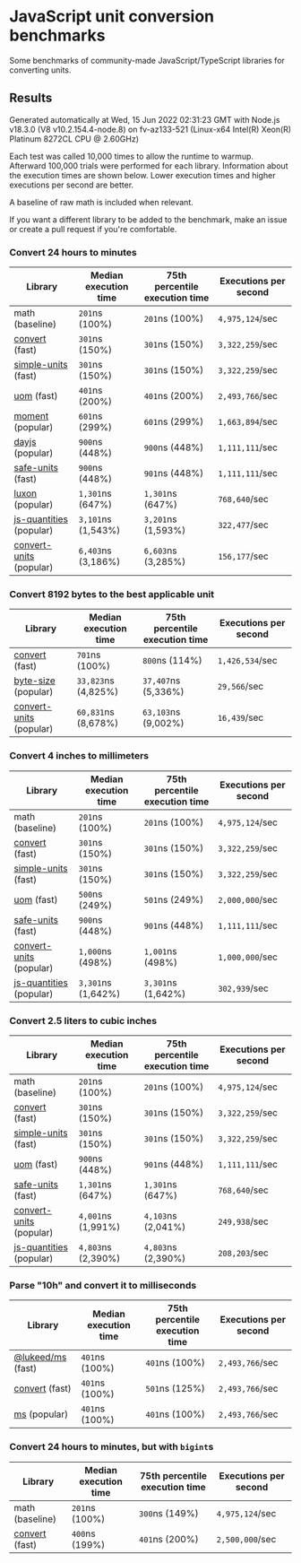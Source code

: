 # JavaScript unit conversion benchmarks

Some benchmarks of community-made JavaScript/TypeScript libraries for converting units.

## Results

<!-- beginblock(results) -->

Generated automatically at Wed, 15 Jun 2022 02:31:23 GMT with Node.js v18.3.0 (V8 v10.2.154.4-node.8) on fv-az133-521 (Linux-x64 Intel(R) Xeon(R) Platinum 8272CL CPU @ 2.60GHz)

Each test was called 10,000 times to allow the runtime to warmup.
Afterward 100,000 trials were performed for each library.
Information about the execution times are shown below.
Lower execution times and higher executions per second are better.

A baseline of raw math is included when relevant.

If you want a different library to be added to the benchmark, make an issue or create a pull request if you're comfortable.

### Convert 24 hours to minutes

| Library                                                            | Median execution time | 75th percentile execution time | Executions per second |
| ------------------------------------------------------------------ | --------------------- | ------------------------------ | --------------------- |
| math (baseline)                                                    | `201`ns (100%)        | `201`ns (100%)                 | `4,975,124`/sec       |
| [convert](https://npmjs.com/package/convert) (fast)                | `301`ns (150%)        | `301`ns (150%)                 | `3,322,259`/sec       |
| [simple-units](https://npmjs.com/package/simple-units) (fast)      | `301`ns (150%)        | `301`ns (150%)                 | `3,322,259`/sec       |
| [uom](https://npmjs.com/package/uom) (fast)                        | `401`ns (200%)        | `401`ns (200%)                 | `2,493,766`/sec       |
| [moment](https://npmjs.com/package/moment) (popular)               | `601`ns (299%)        | `601`ns (299%)                 | `1,663,894`/sec       |
| [dayjs](https://npmjs.com/package/dayjs) (popular)                 | `900`ns (448%)        | `900`ns (448%)                 | `1,111,111`/sec       |
| [safe-units](https://npmjs.com/package/safe-units) (fast)          | `900`ns (448%)        | `901`ns (448%)                 | `1,111,111`/sec       |
| [luxon](https://npmjs.com/package/luxon) (popular)                 | `1,301`ns (647%)      | `1,301`ns (647%)               | `768,640`/sec         |
| [js-quantities](https://npmjs.com/package/js-quantities) (popular) | `3,101`ns (1,543%)    | `3,201`ns (1,593%)             | `322,477`/sec         |
| [convert-units](https://npmjs.com/package/convert-units) (popular) | `6,403`ns (3,186%)    | `6,603`ns (3,285%)             | `156,177`/sec         |

### Convert 8192 bytes to the best applicable unit

| Library                                                            | Median execution time | 75th percentile execution time | Executions per second |
| ------------------------------------------------------------------ | --------------------- | ------------------------------ | --------------------- |
| [convert](https://npmjs.com/package/convert) (fast)                | `701`ns (100%)        | `800`ns (114%)                 | `1,426,534`/sec       |
| [byte-size](https://npmjs.com/package/byte-size) (popular)         | `33,823`ns (4,825%)   | `37,407`ns (5,336%)            | `29,566`/sec          |
| [convert-units](https://npmjs.com/package/convert-units) (popular) | `60,831`ns (8,678%)   | `63,103`ns (9,002%)            | `16,439`/sec          |

### Convert 4 inches to millimeters

| Library                                                            | Median execution time | 75th percentile execution time | Executions per second |
| ------------------------------------------------------------------ | --------------------- | ------------------------------ | --------------------- |
| math (baseline)                                                    | `201`ns (100%)        | `201`ns (100%)                 | `4,975,124`/sec       |
| [convert](https://npmjs.com/package/convert) (fast)                | `301`ns (150%)        | `301`ns (150%)                 | `3,322,259`/sec       |
| [simple-units](https://npmjs.com/package/simple-units) (fast)      | `301`ns (150%)        | `301`ns (150%)                 | `3,322,259`/sec       |
| [uom](https://npmjs.com/package/uom) (fast)                        | `500`ns (249%)        | `501`ns (249%)                 | `2,000,000`/sec       |
| [safe-units](https://npmjs.com/package/safe-units) (fast)          | `900`ns (448%)        | `901`ns (448%)                 | `1,111,111`/sec       |
| [convert-units](https://npmjs.com/package/convert-units) (popular) | `1,000`ns (498%)      | `1,001`ns (498%)               | `1,000,000`/sec       |
| [js-quantities](https://npmjs.com/package/js-quantities) (popular) | `3,301`ns (1,642%)    | `3,301`ns (1,642%)             | `302,939`/sec         |

### Convert 2.5 liters to cubic inches

| Library                                                            | Median execution time | 75th percentile execution time | Executions per second |
| ------------------------------------------------------------------ | --------------------- | ------------------------------ | --------------------- |
| math (baseline)                                                    | `201`ns (100%)        | `201`ns (100%)                 | `4,975,124`/sec       |
| [convert](https://npmjs.com/package/convert) (fast)                | `301`ns (150%)        | `301`ns (150%)                 | `3,322,259`/sec       |
| [simple-units](https://npmjs.com/package/simple-units) (fast)      | `301`ns (150%)        | `301`ns (150%)                 | `3,322,259`/sec       |
| [uom](https://npmjs.com/package/uom) (fast)                        | `900`ns (448%)        | `901`ns (448%)                 | `1,111,111`/sec       |
| [safe-units](https://npmjs.com/package/safe-units) (fast)          | `1,301`ns (647%)      | `1,301`ns (647%)               | `768,640`/sec         |
| [convert-units](https://npmjs.com/package/convert-units) (popular) | `4,001`ns (1,991%)    | `4,103`ns (2,041%)             | `249,938`/sec         |
| [js-quantities](https://npmjs.com/package/js-quantities) (popular) | `4,803`ns (2,390%)    | `4,803`ns (2,390%)             | `208,203`/sec         |

### Parse "10h" and convert it to milliseconds

| Library                                                   | Median execution time | 75th percentile execution time | Executions per second |
| --------------------------------------------------------- | --------------------- | ------------------------------ | --------------------- |
| [@lukeed/ms](https://npmjs.com/package/@lukeed/ms) (fast) | `401`ns (100%)        | `401`ns (100%)                 | `2,493,766`/sec       |
| [convert](https://npmjs.com/package/convert) (fast)       | `401`ns (100%)        | `501`ns (125%)                 | `2,493,766`/sec       |
| [ms](https://npmjs.com/package/ms) (popular)              | `401`ns (100%)        | `401`ns (100%)                 | `2,493,766`/sec       |

### Convert 24 hours to minutes, but with `bigint`s

| Library                                             | Median execution time | 75th percentile execution time | Executions per second |
| --------------------------------------------------- | --------------------- | ------------------------------ | --------------------- |
| math (baseline)                                     | `201`ns (100%)        | `300`ns (149%)                 | `4,975,124`/sec       |
| [convert](https://npmjs.com/package/convert) (fast) | `400`ns (199%)        | `401`ns (200%)                 | `2,500,000`/sec       |

<!-- endblock(results) -->
